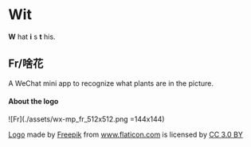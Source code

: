 # Wit

**W** hat **i** s **t** his.

## Fr/啥花

A WeChat mini app to recognize what plants are in the picture.

#### About the logo

![Fr](./assets/wx-mp_fr_512x512.png =144x144)

<div><a href="https://www.flaticon.com/free-icon/lotus_129362" title="Lotus">Logo</a> made by <a href="http://www.freepik.com" title="Freepik">Freepik</a> from <a href="https://www.flaticon.com/" title="Flaticon">www.flaticon.com</a> is licensed by <a href="http://creativecommons.org/licenses/by/3.0/" title="Creative Commons BY 3.0" target="_blank">CC 3.0 BY</a></div>

